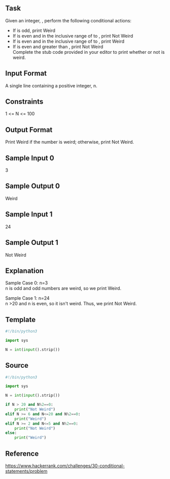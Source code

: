 ## Task 
Given an integer, , perform the following conditional actions:  

* If  is odd, print Weird  
* If  is even and in the inclusive range of  to , print Not Weird  
* If  is even and in the inclusive range of  to , print Weird  
* If  is even and greater than , print Not Weird  
Complete the stub code provided in your editor to print whether or not  is weird.  

## Input Format
A single line containing a positive integer, n.

## Constraints
1 <= N <= 100

## Output Format
Print Weird if the number is weird; otherwise, print Not Weird.

## Sample Input 0
3

## Sample Output 0
Weird

## Sample Input 1
24

## Sample Output 1
Not Weird

## Explanation
Sample Case 0: n=3  
n is odd and odd numbers are weird, so we print Weird.  

Sample Case 1: n=24  
n >20  and n is even, so it isn't weird. Thus, we print Not Weird. 

## Template
```python
#!/bin/python3

import sys

N = int(input().strip())
```

## Source
```python
#!/bin/python3

import sys

N = int(input().strip())

if N > 20 and N%2==0:
    print("Not Weird")
elif N >= 6 and N<=20 and N%2==0:
    print("Weird")
elif N >= 2 and N<=5 and N%2==0:
    print("Not Weird")
else:
    print("Weird")
```

## Reference
https://www.hackerrank.com/challenges/30-conditional-statements/problem
